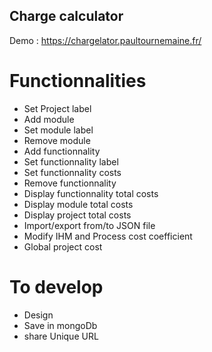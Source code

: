 ## Charge calculator

Demo : https://chargelator.paultournemaine.fr/

# Functionnalities
* Set Project label
* Add module
* Set module label
* Remove module
* Add functionnality
* Set functionnality label
* Set functionnality costs
* Remove functionnality
* Display functionnality total costs
* Display module total costs
* Display project total costs
* Import/export from/to JSON file
* Modify IHM and Process cost coefficient
* Global project cost

# To develop
* Design
* Save in mongoDb
* share Unique URL
